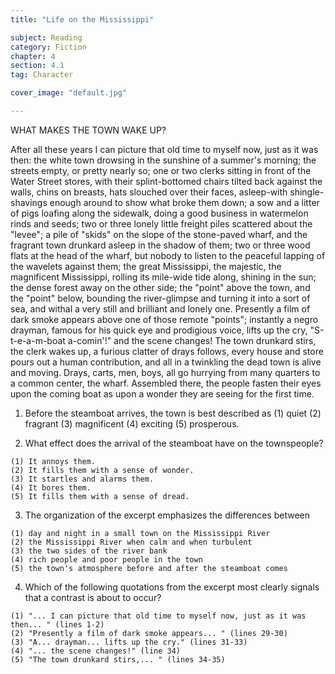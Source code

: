 ```yaml
---
title: "Life on the Mississippi"

subject: Reading
category: Fiction
chapter: 4
section: 4.1
tag: Character

cover_image: "default.jpg"

---
```

WHAT MAKES THE TOWN WAKE UP?

After all these years I can picture that old time to myself now, just as it was then: the white town drowsing in the sunshine of a summer's morning; the streets empty, or pretty nearly so; one or two clerks sitting in front of the Water Street stores, with their splint-bottomed chairs tilted back against the walls, chins on breasts, hats slouched over their faces, asleep-with shingle-shavings enough around to show what broke them down; a sow and a litter of pigs loafing along the sidewalk, doing a good business in watermelon rinds and seeds; two or three lonely little freight piles scattered about the "levee"; a pile of "skids" on the slope of the stone-paved wharf, and the fragrant town drunkard asleep in the shadow of them; two or three wood flats at the head of the wharf, but nobody to listen to the peaceful lapping of the wavelets against them; the great Mississippi, the majestic, the magnificent Mississippi, rolling its mile-wide tide along, shining in the sun; the dense forest away on the other side; the "point" above the town, and the "point" below, bounding the river-glimpse and turning it into a sort of sea, and withal a very still and brilliant and lonely one. Presently a film of dark smoke appears above one of those remote "points"; instantly a negro drayman, famous for his quick eye and prodigious voice, lifts up the cry, "S-t-e-a-m-boat a-comin'!" and the scene changes! The town drunkard stirs, the clerk wakes up, a furious clatter of drays follows, every house and store pours out a human contribution, and all in a twinkling the dead town is alive and moving. Drays, carts, men, boys, all go hurrying from many quarters to a common center, the wharf. Assembled there, the people fasten their eyes upon the coming boat as upon a wonder they are seeing for the first time.

  1. Before the steamboat arrives, the town is best described as
    (1) quiet
    (2) fragrant
    (3) magnificent
    (4) exciting
    (5) prosperous.

  2. What effect does the arrival of the steamboat have on the townspeople?

    (1) It annoys them.
    (2) It fills them with a sense of wonder.
    (3) It startles and alarms them.
    (4) It bores them.
    (5) It fills them with a sense of dread.

  3. The organization of the excerpt emphasizes the differences between

    (1) day and night in a small town on the Mississippi River
    (2) the Mississippi River when calm and when turbulent
    (3) the two sides of the river bank
    (4) rich people and poor people in the town
    (5) the town's atmosphere before and after the steamboat comes

  4. Which of the following quotations from the excerpt most clearly signals that a contrast is about to occur?

    (1) "... I can picture that old time to myself now, just as it was then... " (lines 1-2)
    (2) "Presently a film of dark smoke appears... " (lines 29-30)
    (3) "A... drayman... lifts up the cry." (lines 31-33)
    (4) "... the scene changes!" (line 34)
    (5) "The town drunkard stirs,... " (lines 34-35)
